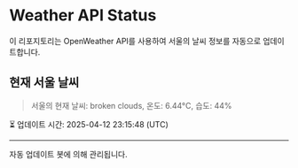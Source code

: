 
# Weather API Status

이 리포지토리는 OpenWeather API를 사용하여 서울의 날씨 정보를 자동으로 업데이트합니다.

## 현재 서울 날씨
> 서울의 현재 날씨: broken clouds, 온도: 6.44°C, 습도: 44%

⏳ 업데이트 시간: 2025-04-12 23:15:48 (UTC)

---
자동 업데이트 봇에 의해 관리됩니다.
